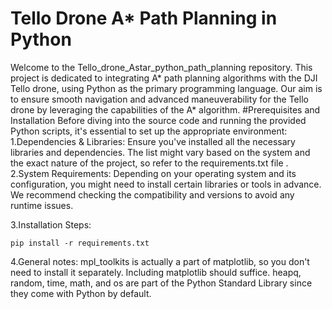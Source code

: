 # Tello Drone A* Path Planning in Python
Welcome to the Tello_drone_Astar_python_path_planning repository. This project is dedicated to integrating A* path planning algorithms with the DJI Tello drone, using Python as the primary programming language. Our aim is to ensure smooth navigation and advanced maneuverability for the Tello drone by leveraging the capabilities of the A* algorithm.
#Prerequisites and Installation
Before diving into the source code and running the provided Python scripts, it's essential to set up the appropriate environment:
1.Dependencies & Libraries: Ensure you've installed all the necessary libraries and dependencies. The list might vary based on the system and the exact nature of the project, so refer to the requirements.txt file .
2.System Requirements: Depending on your operating system and its configuration, you might need to install certain libraries or tools in advance. We recommend checking the compatibility and versions to avoid any runtime issues.

3.Installation Steps: 

```
pip install -r requirements.txt
```
4.General notes:
mpl_toolkits is actually a part of matplotlib, so you don't need to install it separately. Including matplotlib should suffice.
heapq, random, time, math, and os are part of the Python Standard Library since they come with Python by default.
